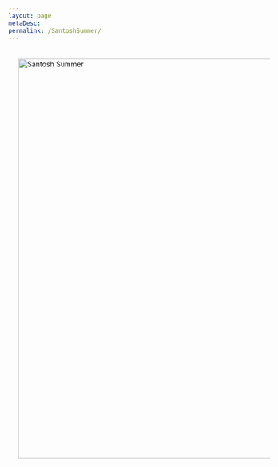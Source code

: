 ```yaml
---
layout: page
metaDesc: 
permalink: /SantoshSummer/
---
```


<img src="/assets/narSumm2.JPG" alt="Santosh Summer" style="float:left;width:800px;margin:20px">
<div class="clearfix"></div>
